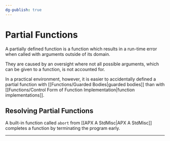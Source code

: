 ```yaml
---
dg-publish: true
---
```

# Partial Functions

A partially defined function is a function which results in a run-time error when called with arguments outside of its domain.

They are caused by an oversight where not all possible arguments, which can be given to a function, is not accounted for.

In a practical environment, however, it is easier to accidentally defined a partial function with [[Functions/Guarded Bodies|guarded bodies]] than with [[Functions/Control Form of Function Implementation|function implementations]].



## Resolving Partial Functions

A built-in function called `abort` from [[APX A StdMisc|APX A StdMisc]] completes a function by terminating the program early.

---